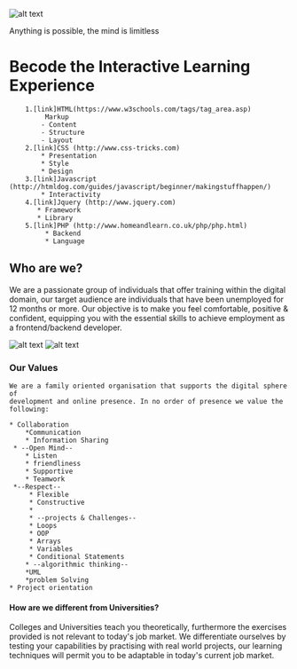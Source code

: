 ![alt text](http://register.becode.org/partners/images/SmallLogo.png "Logo Title Text 1")
<figcaption> Anything is possible, the mind is limitless </figcaption>

# Becode the Interactive Learning Experience 

	 	1.[link]HTML(https://www.w3schools.com/tags/tag_area.asp)
		     Markup
		    - Content
		    - Structure
		    - Layout
	 	2.[link]CSS (http://www.css-tricks.com)
		    * Presentation
		    * Style
		    * Design
	 	3.[link]Javascript (http://htmldog.com/guides/javascript/beginner/makingstuffhappen/)
		    * Interactivity
	 	4.[link]Jquery (http://www.jquery.com)
		   * Framework
		   * Library
	 	5.[link]PHP (http://www.homeandlearn.co.uk/php/php.html)
		     * Backend
		     * Language
		
## Who are we?

We are a passionate group of individuals that offer training within the digital domain, our target audience 
are individuals that have been unemployed for 12 months or more. Our objective is to make you feel comfortable,
positive & confident, equipping you with the essential skills to achieve employment as a frontend/backend developer.

![alt text](https://media.giphy.com/media/H0Oh2r1YOJLGw/giphy.gif "text")
![alt text](http://media3.giphy.com/media/kEKcOWl8RMLde/giphy.gif)

###  Our Values
	
	We are a family oriented organisation that supports the digital sphere of
	development and online presence. In no order of presence we value the following:
      
	* Collaboration
	    *Communication
	    * Information Sharing
	 * --Open Mind--
	    * Listen
	    * friendliness
	    * Supportive
	    * Teamwork
	 *--Respect--
	     * Flexible
	     * Constructive
	     * 
         * --projects & Challenges--
	     * Loops
	     * OOP
	     * Arrays
	     * Variables
	     * Conditional Statements
        * --algorithmic thinking--
	    *UML
	    *problem Solving
	* Project orientation
	
#### How are we different from Universities?

Colleges and Universities teach you theoretically, furthermore the exercises provided is not relevant to
today's job market. We differentiate ourselves by testing your capabilities by practising with real world
projects, our learning techniques will permit you to be adaptable in today's current job market.
	
    
